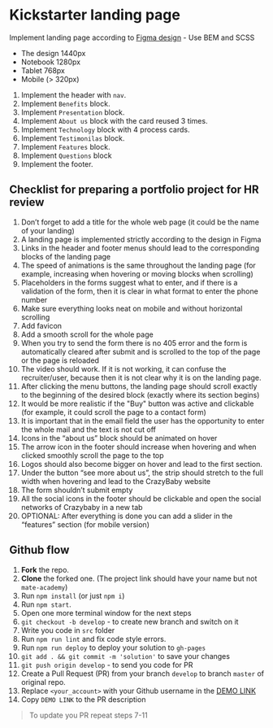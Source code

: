 # Kickstarter landing page

Implement landing page according to [Figma design](https://www.figma.com/file/Ujp7bCFuvuJlkn8TSbQPSZ/%E2%84%9611-(kickstarter)?node-id=0%3A1) - Use BEM and SCSS
- The design 1440px
- Notebook 1280px
- Tablet 768px
- Mobile (> 320px)

1. Implement the header with `nav`.
1. Implement `Benefits` block.
1. Implement `Presentation` block.
1. Implement `About us` block with the card reused 3 times.
1. Implement `Technology` block with 4 process cards.
1. Implement `Testimonilas` block.
1. Implement `Features` block.
1. Implement `Questions` block
1. Implement the footer.


## Checklist for preparing a portfolio project for HR review

1. Don’t forget to add a title for the whole web page (it could be the name of your landing)
2. A landing page is implemented strictly according to the design in Figma
4. Links in the header and footer menus should lead to the corresponding blocks of the landing page
5. The speed of animations is the same throughout the landing page (for example, increasing when hovering or moving blocks when scrolling)
6. Placeholders in the forms suggest what to enter, and if there is a validation of the form, then it is clear in what format to enter the phone number
7. Make sure everything looks neat on mobile and without horizontal scrolling
8. Add favicon
9. Add a smooth scroll for the whole page
10. When you try to send the form there is no 405 error and the form is automatically cleared after submit and is scrolled to the top of the page or the page is reloaded
11. The video should work. If it is not working, it can confuse the recruiter/user, because then it is not clear why it is on the landing page.
12. After clicking the menu buttons, the landing page should scroll exactly to the beginning of the desired block (exactly where its section begins)
13. It would be more realistic if the "Buy" button was active and clickable (for example, it could scroll the page to a contact form)
14. It is important that in the email field the user has the opportunity to enter the whole mail and the text is not cut off
15. Icons in the “about us” block should be animated on hover
16. The arrow icon in the footer should increase when hovering and when clicked smoothly scroll the page to the top
17. Logos should also become bigger on hover and lead to the first section.
18. Under the button “see more about us”, the strip should stretch to the full width when hovering and lead to the CrazyBaby website
19. The form shouldn’t submit empty
20. All the social icons in the footer should be clickable and open the social networks of Crazybaby in a new tab
21. OPTIONAL: After everything is done you can add a slider in the “features” section (for mobile version)


## Github flow

1. **Fork** the repo.
2. **Clone** the forked one. (The project link should have your name but not `mate-academy`)
3. Run `npm install` (or just `npm i`)
4. Run `npm start`.
5. Open one more terminal window for the next steps
6. `git checkout -b develop` - to create new branch and switch on it
7. Write you code in `src` folder
8. Run `npm run lint` and fix code style errors.
9. Run `npm run deploy` to deploy your solution to `gh-pages`
10. `git add . && git commit -m 'solution'` to save your changes
11. `git push origin develop` - to send you code for PR
12. Create a Pull Request (PR) from your branch `develop` to branch `master` of original repo.
13. Replace `<your_account>` with your Github username in the
  [DEMO LINK](https://LazurNiko.github.io/Kickstarter/)
14. Copy `DEMO LINK` to the PR description

> To update you PR repeat steps 7-11
